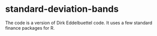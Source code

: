 # standard-deviation-bands
The code is a version of Dirk Eddelbuettel code.  It uses a few standard finance packages for R.
